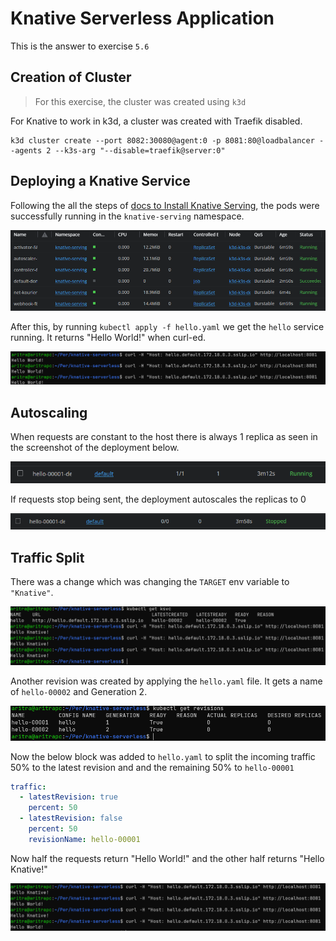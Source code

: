 # Knative Serverless Application

This is the answer to exercise `5.6`

## Creation of Cluster

> For this exercise, the cluster was created using `k3d`

For Knative to work in k3d, a cluster was created with Traefik disabled.

```shell
k3d cluster create --port 8082:30080@agent:0 -p 8081:80@loadbalancer --agents 2 --k3s-arg "--disable=traefik@server:0"
```

## Deploying a Knative Service

Following the all the steps of [docs to Install Knative Serving](https://knative.dev/docs/install/yaml-install/serving/install-serving-with-yaml/), the pods were successfully running in the `knative-serving` namespace.

![init steps](./images/lens.png)

After this, by running `kubectl apply -f hello.yaml` we get the `hello` service running. It returns "Hello World!" when curl-ed.

![hello world](./images/hello-world.png)

## Autoscaling

When requests are constant to the host there is always 1 replica as seen in the screenshot of the deployment below.

![autoscale before](./images/scaling-before.png)

If requests stop being sent, the deployment autoscales the replicas to 0

![autoscale after](./images/scaling-after.png)

## Traffic Split

There was a change which was changing the `TARGET` env variable to `"Knative"`.

![config hello](./images/configure-hello.png)

Another revision was created by applying the `hello.yaml` file. It gets a name of `hello-00002` and Generation 2.

![revision](./images/revision.png)


Now the below block was added to `hello.yaml` to split the incoming traffic 50% to the latest revision and and the remaining 50% to `hello-00001`

```yaml
traffic:
  - latestRevision: true
    percent: 50
  - latestRevision: false
    percent: 50
    revisionName: hello-00001
```

Now half the requests return "Hello World!" and the other half returns "Hello Knative!"

![traffic split](./images/traffic-split.png)

